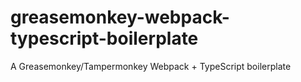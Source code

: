 # greasemonkey-webpack-typescript-boilerplate
A Greasemonkey/Tampermonkey Webpack + TypeScript boilerplate
